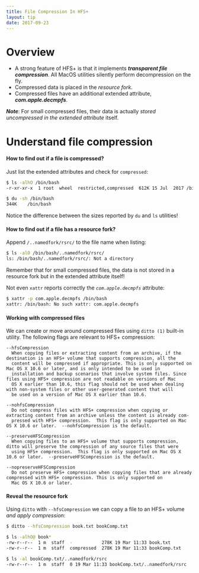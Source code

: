 ```yaml
---
title: File Compression In HFS+
layout: tip
date: 2017-09-23
---
```


# Overview

* A strong feature of HFS+ is that it implements __*transparent file compression*__. All MacOS utilities silently perform decompression on the fly.
* Compressed data is placed in the _resource fork_. 
* Compressed files have an additional extended attribute, _**com.apple.decmpfs**_. 

*__Note__*: For small compressed files, their data is actually _stored uncompressed in the extended attribute_ itself.

# Understand file compression

#### How to find out if a file is compressed?

Just list the extended attributes and check for ```compressed```:
```bash
$ ls -alhO /bin/bash
-r-xr-xr-x  1 root  wheel  restricted,compressed  612K 15 Jul  2017 /bin/bash

$ du -sh /bin/bash
344K	/bin/bash
```

Notice the difference between the sizes reported by ```du``` and ```ls``` utilities!

#### How to find out if a file has a resource fork?

Append ```/..namedfork/rsrc/``` to the file name when listing:

```bash
$ ls -alO /bin/bash/..namedfork/rsrc/
ls: /bin/bash/..namedfork/rsrc/: Not a directory
```

Remember that for small compressed files, the data is not stored in a resource fork but in the extended attribute itself!

Not even ```xattr``` reports correctly the _```com.apple.decmpfs```_ attribute:
```bash
$ xattr -p com.apple.decmpfs /bin/bash
xattr: /bin/bash: No such xattr: com.apple.decmpfs
```

#### Working with compressed files

We can create or move around compressed files using ```ditto (1)``` built-in utility. The following flags are relevant to HFS+ compression:

```
--hfsCompression
  When copying files or extracting content from an archive, if the destination is an HFS+ volume that supports compression, all the
  content will be compressed if appropriate. This is only supported on Mac OS X 10.6 or later, and is only intended to be used in
  installation and backup scenarios that involve system files. Since files using HFS+ compression are not readable on versions of Mac
  OS X earlier than 10.6, this flag should not be used when dealing with non-system files or other user-generated content that will
  be used on a version of Mac OS X earlier than 10.6.

--nohfsCompression
  Do not compress files with HFS+ compression when copying or extracting content from an archive unless the content is already com-
  pressed with HFS+ compression.  This flag is only supported on Mac OS X 10.6 or later.  --nohfsCompression is the default.

--preserveHFSCompression
  When copying files to an HFS+ volume that supports compression, ditto will preserve the compression of any source files that were
  using HFS+ compression.  This flag is only supported on Mac OS X 10.6 or later.  --preserveHFSCompression is the default.

--nopreserveHFSCompression
  Do not preserve HFS+ compression when copying files that are already compressed with HFS+ compression. This is only supported on
  Mac OS X 10.6 or later.
``` 
 
#### Reveal the resource fork

Using ```ditto``` with ```--hfsCompression``` we can copy a file to an HFS+ volume _and apply compression_:

```bash
$ ditto --hfsCompression book.txt bookComp.txt

$ ls -alhO@ book*
-rw-r--r--  1 m  staff  -           278K 19 Mar 11:33 book.txt
-rw-r--r--  1 m  staff  compressed  278K 19 Mar 11:33 bookComp.txt

$ ls -al bookComp.txt/..namedfork/rsrc
-rw-r--r--  1 m  staff  0 19 Mar 11:33 bookComp.txt/..namedfork/rsrc
```
